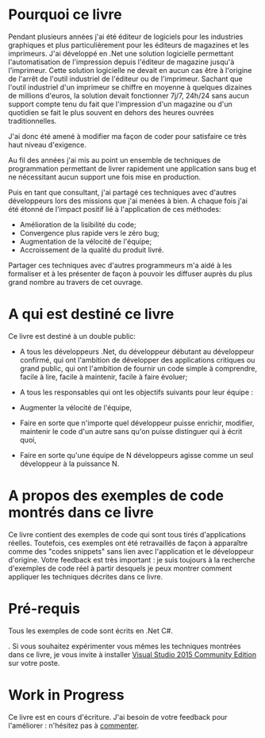 # Pourquoi ce livre

Pendant plusieurs années j'ai été éditeur de logiciels pour les industries graphiques et plus particulièrement pour les éditeurs de magazines et les imprimeurs. J'ai développé en .Net une solution logicielle permettant l'automatisation de l'impression depuis l'éditeur de magazine jusqu'à l'imprimeur. Cette solution logicielle ne devait en aucun cas être à l'origine de l'arrêt de l'outil industriel de l'éditeur ou de l'imprimeur. Sachant que l'outil industriel d'un imprimeur se chiffre en moyenne à quelques dizaines de millions d'euros, la solution devait fonctionner 7j/7, 24h/24 sans aucun support compte tenu du fait que l'impression d'un magazine ou d'un quotidien se fait le plus souvent en dehors des heures ouvrées traditionnelles.

J'ai donc été amené à modifier ma façon de coder pour satisfaire ce très haut niveau d'exigence. 

Au fil des années j'ai mis au point un ensemble de techniques de programmation permettant de livrer rapidement une application sans bug et ne nécessitant aucun support une fois mise en production.

Puis en tant que consultant, j'ai partagé ces techniques avec d'autres développeurs lors des missions que j'ai menées à bien.
A chaque fois j'ai été étonné de l'impact positif lié à l'application de ces méthodes:
* Amélioration de la lisibilité du code;
* Convergence plus rapide vers le zéro bug;
* Augmentation de la vélocité de l'équipe;
* Accroissement de la qualité du produit livré.

Partager ces techniques avec d'autres programmeurs m'a aidé à les formaliser et à les présenter de façon à pouvoir les diffuser auprès du plus grand nombre au travers de cet ouvrage.


# A qui est destiné ce livre

Ce livre est destiné à un double public:

* A tous les développeurs .Net, du développeur débutant au développeur confirmé, qui ont l'ambition de développer des applications critiques ou grand public, qui ont l'ambition de fournir un code simple à comprendre, facile à lire, facile à maintenir, facile à faire évoluer;

* A tous les responsables qui ont les objectifs suivants pour leur équipe :
 * Augmenter la vélocité de l'équipe, 
 * Faire en sorte que n'importe quel développeur puisse enrichir, modifier, maintenir le code d'un autre sans qu'on puisse distinguer qui à écrit quoi, 
 * Faire en sorte qu'une équipe de N développeurs agisse comme un seul développeur à la puissance N.


# A propos des exemples de code montrés dans ce livre

Ce livre contient des exemples de code qui sont tous tirés d'applications réelles. 
Toutefois, ces exemples ont été retravaillés de façon à apparaître comme des "codes snippets" sans lien avec l'application et le développeur d'origine.
Votre feedback est très important : je suis toujours à la recherche d'exemples de code réel à partir desquels je peux montrer comment appliquer les techniques décrites dans ce livre. 


# Pré-requis

Tous les exemples de code sont écrits en .Net C\#.

. Si vous souhaitez expérimenter vous mêmes les techniques montrées dans ce livre, je vous invite à installer [Visual Studio 2015 Community Edition](https://www.visualstudio.com) sur votre poste.


# Work in Progress

Ce livre est en cours d'écriture. J'ai besoin de votre feedback pour l'améliorer : n'hésitez pas à [commenter](https://www.gitbook.com/book/aaaprogramming/aaa-programming-pour-les-developpeurs-net/discussions). 



